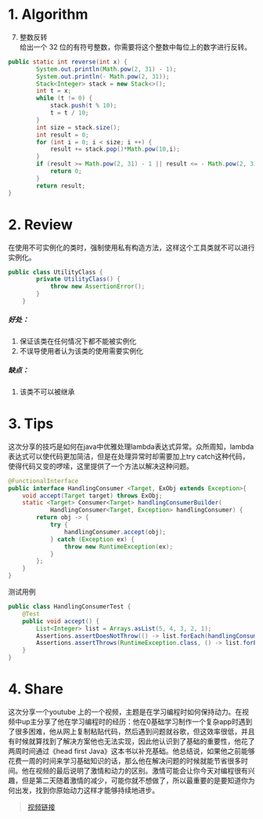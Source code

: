 # 1. Algorithm
7. 整数反转<br>
给出一个 32 位的有符号整数，你需要将这个整数中每位上的数字进行反转。<br>
``` java
public static int reverse(int x) {
        System.out.println(Math.pow(2, 31) - 1);
        System.out.println(- Math.pow(2, 31));
        Stack<Integer> stack = new Stack<>();
        int t = x;
        while (t != 0) {
            stack.push(t % 10);
            t = t / 10;
        }
        int size = stack.size();
        int result = 0;
        for (int i = 0; i < size; i ++) {
            result += stack.pop()*Math.pow(10,i);
        }
        if (result >= Math.pow(2, 31) - 1 || result <= - Math.pow(2, 31)){
            return 0;
        }
        return result;
}
```
# 2. Review
在使用不可实例化的类时，强制使用私有构造方法，这样这个工具类就不可以进行实例化。
``` java
public class UtilityClass {
        private UtilityClass() {
            throw new AssertionError();
        }
    }
```
##### 好处：
1. 保证该类在任何情况下都不能被实例化
2. 不误导使用者认为该类的使用需要实例化
##### 缺点：
1. 该类不可以被继承
# 3. Tips
这次分享的技巧是如何在java中优雅处理lambda表达式异常。众所周知，lambda表达式可以使代码更加简洁，但是在处理异常时却需要加上try catch这种代码，使得代码又变的啰嗦，这里提供了一个方法以解决这种问题。
``` java
@FunctionalInterface
public interface HandlingConsumer <Target, ExObj extends Exception>{
    void accept(Target target) throws ExObj;
    static <Target> Consumer<Target> handlingConsumerBuilder(
            HandlingConsumer<Target, Exception> handlingConsumer) {
        return obj -> {
            try {
                handlingConsumer.accept(obj);
            } catch (Exception ex) {
                throw new RuntimeException(ex);
            }
        };
    }
}
```
测试用例
``` java 
public class HandlingConsumerTest {
    @Test
    public void accept() {
        List<Integer> list = Arrays.asList(5, 4, 3, 2, 1);
        Assertions.assertDoesNotThrow(() -> list.forEach(handlingConsumerBuilder(i -> Thread.sleep(i))));
        Assertions.assertThrows(RuntimeException.class, () -> list.forEach(handlingConsumerBuilder(i -> Thread.sleep(i))));
    }
}
```

# 4. Share
这次分享一个youtube 上的一个视频，主题是在学习编程时如何保持动力。在视频中up主分享了他在学习编程时的经历：他在0基础学习制作一个复杂app时遇到了很多困难，他从网上复制粘贴代码，然后遇到问题就谷歌，但这效率很低，并且有时候就算找到了解决方案他也无法实现，因此他认识到了基础的重要性，他花了两周时间通过《head first Java》这本书以补充基础。他总结说，如果他之前能够花费一周的时间来学习基础知识的话，那么他在解决问题的时候就能节省很多时间。他在视频的最后说明了激情和动力的区别。激情可能会让你今天对编程很有兴趣，但是第二天随着激情的减少，可能你就不想做了，所以最重要的是要知道你为何出发，找到你原始动力这样才能够持续地进步。
>[视频链接](https://youtu.be/oyk0WPTQlhg)
